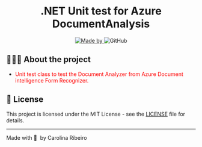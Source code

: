 <h1 align="center">
	<!-- <img alt="Logo" src=".github/logo.png" width="200px" /> -->
  .NET Unit test for Azure DocumentAnalysis 
</h1>

<p align="center">

  <a href="">
    <img alt="Made by" src="https://img.shields.io/badge/made%20by-Carolina%20Ribeiro-blue">
  </a>
  
  <img alt="GitHub" src="https://img.shields.io/badge/license-MIT-green">
</p>

## 👩🏻‍💻 About the project

- <p style="color: red;">Unit test class to test the Document Analyzer from Azure Document intelligence Form Recognizer. </p>

## 📝 License

This project is licensed under the MIT License - see the [LICENSE](LICENSE) file for details.

---

Made with 💜 &nbsp;by Carolina Ribeiro
